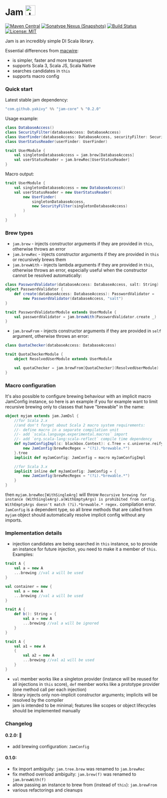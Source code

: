 # Jam <img src="https://www.svgrepo.com/show/128194/jam.svg" height="32px" alt="Jam" />
[![Maven Central](https://img.shields.io/maven-central/v/com.github.yakivy/jam-core_2.13.svg)](https://search.maven.org/search?q=g:com.github.yakivy%20jam)
[![Sonatype Nexus (Snapshots)](https://img.shields.io/nexus/s/https/oss.sonatype.org/com.github.yakivy/jam-core_2.13.svg)](https://oss.sonatype.org/content/repositories/snapshots/com/github/yakivy/jam-core_2.13/)
[![Build Status](https://travis-ci.com/yakivy/jam.svg?branch=master)](https://travis-ci.com/yakivy/jam)
[![License: MIT](https://img.shields.io/badge/License-MIT-yellow.svg)](https://opensource.org/licenses/MIT)

Jam is an incredibly simple DI Scala library.

Essential differences from [macwire](https://github.com/softwaremill/macwire):
- is simpler, faster and more transparent
- supports Scala 3, Scala JS, Scala Native
- searches candidates in `this`
- supports macro config

### Quick start
Latest stable jam dependency:
```scala
"com.github.yakivy" %% "jam-core" % "0.2.0"
```
Usage example:
```scala
class DatabaseAccess()
class SecurityFilter(databaseAccess: DatabaseAccess)
class UserFinder(databaseAccess: DatabaseAccess, securityFilter: SecurityFilter)
class UserStatusReader(userFinder: UserFinder)

trait UserModule {
    val singletonDatabaseAccess = jam.brew[DatabaseAccess]
    val userStatusReader = jam.brewRec[UserStatusReader]
}
```
Macro output:
```scala
trait UserModule {
    val singletonDatabaseAccess = new DatabaseAccess()
    val userStatusReader = new UserStatusReader(
        new UserFinder(
            singletonDatabaseAccess,
            new SecurityFilter(singletonDatabaseAccess)
        )
    )
}
```
### Brew types
- `jam.brew` - injects constructor arguments if they are provided in `this`, otherwise throws an error
- `jam.brewRec` - injects constructor arguments if they are provided in `this` or recursively brews them
- `jam.brewWith` - injects lambda arguments if they are provided in `this`, otherwise throws an error, especially useful when the constructor cannot be resolved automatically:
```scala
class PasswordValidator(databaseAccess: DatabaseAccess, salt: String)
object PasswordValidator {
    def create(databaseAccess: DatabaseAccess): PasswordValidator =
        new PasswordValidator(databaseAccess, "salt")
}

trait PasswordValidatorModule extends UserModule {
    val passwordValidator = jam.brewWith(PasswordValidator.create _)
}
```
- `jam.brewFrom` - injects constructor arguments if they are provided in `self` argument, otherwise throws an error:
```scala
class QuotaChecker(databaseAccess: DatabaseAccess)

trait QuotaCheckerModule {
    object ResolvedUserModule extends UserModule

    val quotaChecker = jam.brewFrom[QuotaChecker](ResolvedUserModule)
}
```
### Macro configuration
It's also possible to configure brewing behaviour with an implicit macro JamConfig instance, so here is an example if you for example want to limit recursive brewing only to classes that have "brewable" in the name:
```scala
object myjam extends jam.JamDsl {
    //for Scala 2.x
    //and don't forget about Scala 2 macro system requirements:
    //- define macro in a separate compilation unit
    //- add `scala.language.experimental.macros` import
    //- add `org.scala-lang:scala-reflect` compile time dependency
    def myJamConfigImpl(c: blackbox.Context): c.Tree = c.universe.reify {
        new JamConfig(brewRecRegex = "(?i).*brewable.*")
    }.tree
    implicit def myJamConfig: JamConfig = macro myJamConfigImpl

    //for Scala 3.x
    implicit inline def myJamConfig: JamConfig = {
        new JamConfig(brewRecRegex = "(?i).*brewable.*")
    }
}
```
then `myjam.brewRec[WithSingleArg]` will throw `Recursive brewing for instance (WithSingleArg).a(WithEmptyArgs) is prohibited from config. WithEmptyArgs doesn't match (?i).*brewable.* regex.` compilation error. `JamConfig` is a dependent type, so all brew methods that are called from `myjam` object should automatically resolve implicit config without any imports.

### Implementation details 
- injection candidates are being searched in `this` instance, so to provide an instance for future injection, you need to make it a member of `this`. Examples:
```scala
trait A {
    val a = new A
    ...brewing //val a will be used
}

val container = new {
    val a = new A
    ...brewing //val a will be used
}

trait A {
    def b(): String = {
        val a = new A
        ...brewing //val a will be ignored
    }
}

trait A {
    val a1 = new A
    {
        val a2 = new A
        ...brewing //val a1 will be used
    }
}
```
- `val` member works like a singleton provider (instance will be reused for all injections in `this` score), `def` member works like a prototype provider (one method call per each injection)
- library injects only non-implicit constructor arguments; implicits will be resolved by the compiler
- jam is intended to be minimal; features like scopes or object lifecycles should be implemented manually

### Changelog

#### 0.2.0: :christmas_tree:
- add brewing configuration: `JamConfig`

#### 0.1.0:
- fix import ambiguity: `jam.tree.brew` was renamed to `jam.brewRec`
- fix method overload ambiguity: `jam.brew(f)` was renamed to `jam.brewWith(f)`
- allow passing an instance to brew from (instead of `this`): `jam.brewFrom`
- various refactorings and cleanups
